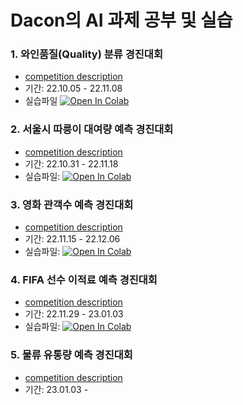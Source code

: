 # Dacon의 AI 과제 공부 및 실습


### 1. 와인품질(Quality) 분류 경진대회
* [competition description](https://dacon.io/competitions/open/235610/overview/description) 
* 기간: 22.10.05 - 22.11.08   
* 실습파일 [![Open In Colab](https://colab.research.google.com/assets/colab-badge.svg)](https://colab.research.google.com/github/Sunnnyyy16/Dacon_study/blob/main/wine/wine_quality.ipynb)
### 2. 서울시 따릉이 대여량 예측 경진대회
* [competition description](https://dacon.io/competitions/open/235576/overview/description) 
* 기간: 22.10.31 - 22.11.18  
* 실습파일: [![Open In Colab](https://colab.research.google.com/assets/colab-badge.svg)](https://colab.research.google.com/github/Sunnnyyy16/Dacon_study/blob/main/bike/seoul_bike.ipynb)
### 3. 영화 관객수 예측 경진대회
* [competition description](https://dacon.io/competitions/open/235536/overview/description)
* 기간: 22.11.15 - 22.12.06  
* 실습파일: [![Open In Colab](https://colab.research.google.com/assets/colab-badge.svg)](https://colab.research.google.com/github/Sunnnyyy16/Dacon_study/blob/main/dacon_movie/movie_audience.ipynb)
### 4. FIFA 선수 이적료 예측 경진대회
* [competition description](https://dacon.io/competitions/open/235538/data) 
* 기간: 22.11.29 - 23.01.03  
* 실습파일: [![Open In Colab](https://colab.research.google.com/assets/colab-badge.svg)](https://colab.research.google.com/github/Sunnnyyy16/Dacon_study/blob/main/FIFA/FIFA_payment.ipynb#scrollTo=_OT20SixzlRi)
### 5. 물류 유통량 예측 경진대회
* [competition description](https://dacon.io/competitions/official/235867/overview/description) 
* 기간: 23.01.03 -

